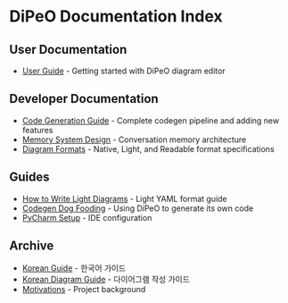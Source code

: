# DiPeO Documentation Index

## User Documentation
- [User Guide](README.md) - Getting started with DiPeO diagram editor

## Developer Documentation
- [Code Generation Guide](code-generation-guide.md) - Complete codegen pipeline and adding new features
- [Memory System Design](memory_system_design.md) - Conversation memory architecture
- [Diagram Formats](diagram_formats.md) - Native, Light, and Readable format specifications

## Guides
- [How to Write Light Diagrams](how_to_write_light_diagram.md) - Light YAML format guide
- [Codegen Dog Fooding](codegen_dog_fooding.md) - Using DiPeO to generate its own code
- [PyCharm Setup](pycharm-setup.md) - IDE configuration

## Archive
- [Korean Guide](korean/korean_guide.md) - 한국어 가이드
- [Korean Diagram Guide](korean/korean_how_to_write_diagram.md) - 다이어그램 작성 가이드
- [Motivations](motivations.md) - Project background